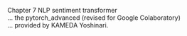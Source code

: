 Chapter 7 NLP sentiment transformer  
... the pytorch_advanced (revised for Google Colaboratory)  
... provided by KAMEDA Yoshinari.
